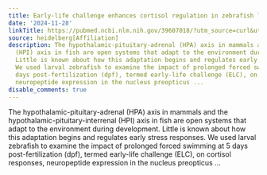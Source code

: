 ```yaml
---
title: Early-life challenge enhances cortisol regulation in zebrafish larvae
date: '2024-11-28'
linkTitle: https://pubmed.ncbi.nlm.nih.gov/39607018/?utm_source=curl&utm_medium=rss&utm_campaign=pubmed-2&utm_content=1FakS-2QOkCT8HsMOQP1bCRQ4YzyumYOmxmF0moLsQ3dFB1E9V&fc=20220326224207&ff=20241128174912&v=2.18.0.post9+e462414
source: heidelberg[Affiliation]
description: The hypothalamic-pituitary-adrenal (HPA) axis in mammals and the hypothalamic-pituitary-interrenal
  (HPI) axis in fish are open systems that adapt to the environment during development.
  Little is known about how this adaptation begins and regulates early stress responses.
  We used larval zebrafish to examine the impact of prolonged forced swimming at 5
  days post-fertilization (dpf), termed early-life challenge (ELC), on cortisol responses,
  neuropeptide expression in the nucleus preopticus ...
disable_comments: true
---
```

The hypothalamic-pituitary-adrenal (HPA) axis in mammals and the hypothalamic-pituitary-interrenal (HPI) axis in fish are open systems that adapt to the environment during development. Little is known about how this adaptation begins and regulates early stress responses. We used larval zebrafish to examine the impact of prolonged forced swimming at 5 days post-fertilization (dpf), termed early-life challenge (ELC), on cortisol responses, neuropeptide expression in the nucleus preopticus ...